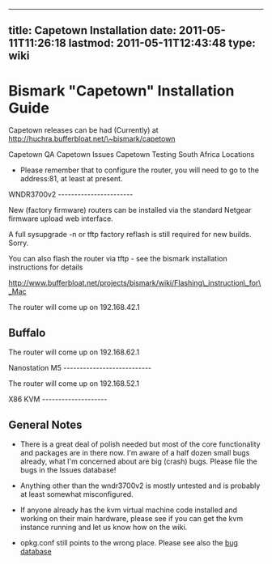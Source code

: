 
---
title: Capetown Installation
date: 2011-05-11T11:26:18
lastmod: 2011-05-11T12:43:48
type: wiki
---
Bismark "Capetown" Installation Guide
=====================================

Capetown releases can be had (Currently) at
http://huchra.bufferbloat.net/\~bismark/capetown

<link>Capetown QA</link> <link>Capetown Issues</link> <link>Capetown
Testing</link> <link>South Africa Locations</link>

-   Please remember that to configure the router, you will need to go to
    the address:81, at least at present.

<link>WNDR3700v2</link>
-----------------------

New (factory firmware) routers can be installed via the standard Netgear
firmware upload web interface.

A full sysupgrade -n or tftp factory reflash is still required for new
builds. Sorry.

You can also flash the router via tftp - see the bismark installation
instructions for details

http://www.bufferbloat.net/projects/bismark/wiki/Flashing\_instruction\_for\_Mac

The router will come up on 192.168.42.1

Buffalo
-------

The router will come up on 192.168.62.1

<link>Nanostation M5</link>
---------------------------

The router will come up on 192.168.52.1

<link>X86 KVM</link>
--------------------

General Notes
-------------

-   There is a great deal of polish needed but most of the core
    functionality and packages are in there now. I'm aware of a half
    dozen small bugs already, what I'm concerned about are big (crash)
    bugs. Please file the bugs in the Issues database!

<!-- -->

-   Anything other than the wndr3700v2 is mostly untested and is
    probably at least somewhat misconfigured.

<!-- -->

-   If anyone already has the kvm virtual machine code installed and
    working on their main hardware, please see if you can get the kvm
    instance running and let us know how on the wiki.

<!-- -->

-   opkg.conf still points to the wrong place. Please see also the [bug
    database](http://www.bufferbloat.net/projects/bismark/issues)

